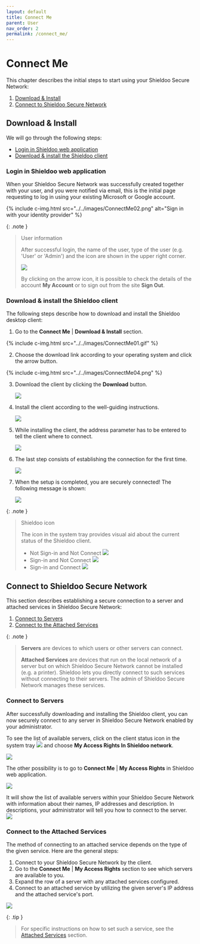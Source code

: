 ```yaml
---
layout: default
title: Connect Me
parent: User
nav_order: 2
permalink: /connect_me/
---
```


# Connect Me
This chapter describes the initial steps to start using your Shieldoo Secure Network:
1. [Download & Install](/connect_me/#download--install)
2. [Connect to Shieldoo Secure Network](/connect_me/#connect-to-shieldoo-secure-network)

## Download & Install
We will go through the following steps:  
- [Login in Shieldoo web application](/connect_me/#login-in-shieldoo-web-application)
- [Download & install the Shieldoo client](/connect_me/#download--install-the-shieldoo-client)

### Login in Shieldoo web application
When your Shieldoo Secure Network was successfully created together with your user, and you were notified via email, this is the initial page requesting to log in using your existing Microsoft or Google account.

{% include c-img.html src="../../images/ConnectMe02.png" alt="Sign in with your identity provider" %}

{: .note }
> User information
> 
> After successful login, the name of the user, type of the user (e.g. 'User' or 'Admin') and the icon are shown in the upper right corner.  
>
> 
> ![](../../images/ConnectMe03.png)
> 
> By clicking on the arrow icon, it is possible to check the details of the account __My Account__ or to sign out from the site __Sign Out__.


### Download & install the Shieldoo client
The following steps describe how to download and install the Shieldoo desktop client:
1. Go to the __Connect Me__ \| __Download & Install__ section.

{% include c-img.html src="../../images/ConnectMe01.gif" %}

2. Choose the download link according to your operating system and click the arrow button.

{% include c-img.html src="../../images/ConnectMe04.png" %}

3. Download the client by clicking the __Download__ button.

    ![](../../images/ConnectMe05.png)

4. Install the client according to the well-guiding instructions.

    ![](../../images/ConnectMe06.png)

5. While installing the client, the address parameter has to be entered to tell the client where to connect.

    ![](../../images/ConnectMe07.png)

6. The last step consists of establishing the connection for the first time. 
    
    ![](../../images/ConnectMe08.png)

7. When the setup is completed, you are securely connected! The following message is shown:

    ![](../../images/ConnectMe09.png)


{: .note }
> Shieldoo icon
> 
> The icon in the system tray provides visual aid about the current status of the Shieldoo client.  
> 
> - Not Sign-in and Not Connect
> ![](../../images/ConnectMe12.png)
> - Sign-in and Not Connect
> ![](../../images/ConnectMe11.png)
> - Sign-in and Connect
> ![](../../images/ConnectMe10.png)


## Connect to Shieldoo Secure Network
This section describes establishing a secure connection to a server and attached services in Shieldoo Secure Network:
1. [Connect to Servers](/connect_me/#connect-to-servers)
2. [Connect to the Attached Services](/connect_me/#connect-to-the-attached-services)

{: .note }
>__Servers__ are devices to which users or other servers can connect.
>
>__Attached Services__ are devices that run on the local network of a server but on which Shieldoo Secure Network cannot be installed (e.g. a printer). Shieldoo lets you directly connect to such services without connecting to their servers. The admin of Shieldoo Secure Network manages these services.

### Connect to Servers
After successfully downloading and installing the Shieldoo client, you can now securely connect to any server in Shieldoo Secure Network enabled by your administrator.

To see the list of available servers, click on the client status icon in the system tray ![](../../images/ConnectMe13.png) and choose __My Access Rights In Shieldoo network__.

![](../../images/ConnectMe14.png)

The other possibility is to go to __Connect Me__ \| __My Access Rights__ in Shieldoo web application.

![](../../images/ConnectMe15.gif)

It will show the list of available servers within your Shieldoo Secure Network with information about their names, IP addresses and description. In descriptions, your administrator will tell you how to connect to the server.
![](../../images/ConnectMe16.png)

### Connect to the Attached Services
The method of connecting to an attached service depends on the type of the given service.
Here are the general steps:
1. Connect to your Shieldoo Secure Network by the client.
2. Go to the __Connect Me__ \| __My Access Rights__ section to see which servers are available to you.
3. Expand the row of a server with any attached services configured.
4. Connect to an attached service by utilizing the given server's IP address and the attached service's port.

![](../../images/ConnectMe17.gif)

{: .tip }
> For specific instructions on how to set such a service, see the [Attached Services](/servers/#attached-services) section.
